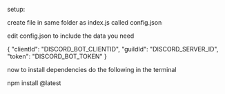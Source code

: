 setup:

create file in same folder as index.js called config.json

edit config.json to include the data you need

{
    "clientId": "DISCORD_BOT_CLIENTID",
	"guildId": "DISCORD_SERVER_ID",
   	"token": "DISCORD_BOT_TOKEN"
}

now to install dependencies
 do the following in the terminal

 npm install @latest